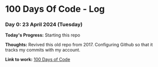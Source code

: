 # 100 Days Of Code - Log

### Day 0: 23 April 2024 (Tuesday)

**Today's Progress:** Starting this repo

**Thoughts:** Revived this old repo from 2017. Configuring Github so that it tracks my commits with my account.

**Link to work:** [100 Days of Code](https://github.com/yanoak/100-days-of-code)
